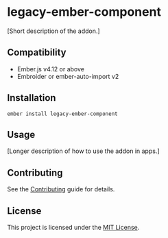 # legacy-ember-component

[Short description of the addon.]

## Compatibility

- Ember.js v4.12 or above
- Embroider or ember-auto-import v2

## Installation

```
ember install legacy-ember-component
```

## Usage

[Longer description of how to use the addon in apps.]

## Contributing

See the [Contributing](CONTRIBUTING.md) guide for details.

## License

This project is licensed under the [MIT License](LICENSE.md).
